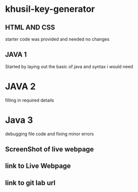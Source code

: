 # khusil-key-generator
## HTML AND CSS
starter code was provided and needed no changes

## JAVA 1
Started by laying out the basic of java and syntax i would need 

# JAVA 2 
filling in required details

# Java 3
 debugging file code and fixing minor errors

 ## ScreenShot of live webpage




 ## link to Live Webpage



## link to git lab url